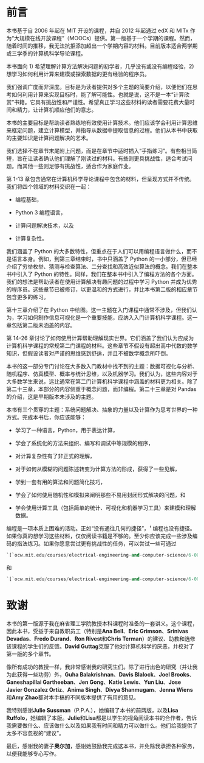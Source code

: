 # 前言

本书基于自 2006 年起在 MIT 开设的课程，并自 2012 年起通过 edX 和 MITx 作为“大规模在线开放课程”（MOOCs）提供。第一版基于一个学期的课程。然而，随着时间的推移，我无法抗拒添加超出一个学期内容的材料。目前版本适合两学期或三学季的计算机科学导论课程。

本书面向 1) 希望理解计算方法解决问题的初学者，几乎没有或没有编程经验，2) 想学习如何利用计算来建模或探索数据的更有经验的程序员。

我们强调广度而非深度。目标是为读者提供对多个主题的简要介绍，以便他们在思考如何利用计算来实现目标时，能了解可能性。也就是说，这不是一本“计算欣赏”书籍。它具有挑战性和严谨性。希望真正学习这些材料的读者需要花费大量时间和精力，让计算机顺应他们的意志。

本书的主要目标是帮助读者熟练地有效使用计算技术。他们应该学会利用计算思维来框定问题，建立计算模型，并指导从数据中提取信息的过程。他们从本书中获取的主要知识是计算问题解决的艺术。

我们选择不在章节末尾附上问题，而是在章节中适时插入“手指练习”。有些相当简短，旨在让读者确认他们理解了刚读过的材料。有些则更具挑战性，适合考试问题。而其他一些则足够有挑战性，适合作为家庭作业。

第 1-13 章包含通常在计算机科学导论课程中包含的材料，但呈现方式并不传统。我们将四个领域的材料交织在一起：

+   编程基础，

+   Python 3 编程语言，

+   计算问题解决技术，以及

+   计算复杂性。

我们涵盖了 Python 的大多数特性，但重点在于人们可以用编程语言做什么，而不是语言本身。例如，到第三章结束时，书中只涵盖了 Python 的一小部分，但已经介绍了穷举枚举、猜测与检查算法、二分查找和高效近似算法的概念。我们在整本书中引入了 Python 的特性。同样，我们在整本书中引入了编程方法的各个方面。我们的想法是帮助读者在使用计算解决有趣问题的过程中学习 Python 并成为优秀的程序员。这些章节已被修订，以更温和的方式进行，并比本书第二版的相应章节包含更多的练习。

第十三章介绍了在 Python 中绘图。这一主题在入门课程中通常不涉及，但我们认为，学习如何制作信息可视化是一个重要技能，应纳入入门计算机科学课程。这一章包括第二版未涵盖的内容。

第 14-26 章讨论了如何使用计算帮助理解现实世界。它们涵盖了我们认为应成为计算机科学课程的常规第二门课程的材料。这些章节不假设有超出高中代数的数学知识，但假设读者对严谨的思维感到舒适，并且不被数学概念所吓倒。

本书的这一部分专门讨论在大多数入门教材中找不到的主题：数据可视化与分析、随机程序、仿真模型、概率与统计思维，以及机器学习。我们认为，这些内容对于大多数学生来说，远比通常在第二门计算机科学课程中涵盖的材料更为相关。除了第二十三章，本部分的内容侧重于概念问题，而非编程。第二十三章是对 Pandas 的介绍，这是早期版本未涉及的主题。

本书有三个贯穿的主题：系统问题解决、抽象的力量以及计算作为思考世界的一种方式。完成本书后，你应该能够：

+   学习了一种语言，Python，用于表达计算，

+   学会了系统化的方法来组织、编写和调试中等规模的程序，

+   对计算复杂性有了非正式的理解，

+   对于如何从模糊的问题陈述转变为计算方法的形成，获得了一些见解，

+   学到一套有用的算法和问题简化技巧，

+   学会了如何使用随机性和模拟来阐明那些不易用封闭形式解决的问题，和

+   学会使用计算工具（包括简单的统计、可视化和机器学习工具）来建模和理解数据。

编程是一项本质上困难的活动。正如“没有通往几何的捷径”， ¹ 编程也没有捷径。如果你真的想学习这些材料，仅仅阅读书籍是不够的。至少你应该完成一些涉及编码的指法练习。如果你愿意尝试更有挑战性的任务，可以尝试一些可通过

```py
`[`ocw.mit.edu/courses/electrical-engineering-and-computer-science/6-0001-introduction-to-computer-science-and-programming-in-python-fall-2016/`](https://ocw.mit.edu/courses/electrical-engineering-and-computer-science/6-0001-introduction-to-computer-science-and-programming-in-python-fall-2016/)`
```

和

```py
`[`ocw.mit.edu/courses/electrical-engineering-and-computer-science/6-0002-introduction-to-computational-thinking-and-data-science-fall-2016/`](https://ocw.mit.edu/courses/electrical-engineering-and-computer-science/6-0002-introduction-to-computational-thinking-and-data-science-fall-2016/).`
```

# 致谢

本书的第一版源于我在麻省理工学院教授本科课程时准备的一套讲义。这个课程，因此本书，受益于来自教职员工（特别是**Ana Bell**、**Eric Grimson**、**Srinivas Devadas**、**Fredo Durand**、**Ron Rivest**和**Chris Terman**）的建议、助教和选修该课程的学生们的反馈。**David Guttag**克服了他对计算机科学的厌恶，并校对了第一版的多个章节。

像所有成功的教授一样，我非常感谢我的研究生们。除了进行出色的研究（并让我为此获得一些功劳）外，**Guha Balakrishnan**、**Davis Blalock**、**Joel Brooks**、**Ganeshapillai Gartheeban**、**Jen Gong**、**Katie Lewis**、**Yun Liu**、**Jose Javier Gonzalez Ortiz**、**Anima Singh**、**Divya Shanmugam**、**Jenna Wiens**和**Amy Zhao**都对本手稿的不同版本提供了有用的意见。

我特别感谢**Julie Sussman**（P.P.A.），她编辑了本书的前两版，以及**Lisa Ruffolo**，她编辑了本版。**Julie**和**Lisa**都是以学生的视角阅读本书的合作者，告诉我需要做什么、应该做什么以及如果我有时间和精力可以做什么。他们给我提供了太多不容忽视的“建议”。

最后，感谢我的妻子**奥尔加**，感谢她鼓励我完成这本书，并免除我承担各种家务，以便我能够专心写作。

